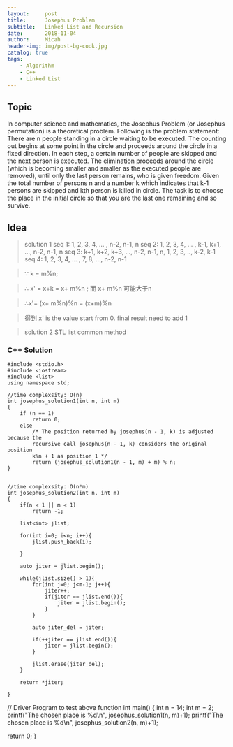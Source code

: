 ```yaml
---
layout:     post
title:      Josephus Problem
subtitle:   Linked List and Recursion 
date:       2018-11-04
author:     Micah
header-img: img/post-bg-cook.jpg
catalog: true
tags:
    - Algorithm
    - C++
    - Linked List
---
```


## Topic

In computer science and mathematics, the Josephus Problem (or Josephus permutation) 
is a theoretical problem. Following is the problem statement:
There are n people standing in a circle waiting to be executed. The counting out begins 
at some point in the circle and proceeds around the circle in a fixed direction. In each 
step, a certain number of people are skipped and the next person is executed. The elimination 
proceeds around the circle (which is becoming smaller and smaller as the executed people 
are removed), until only the last person remains, who is given freedom. 
Given the total number of persons n and a number k which indicates that k-1 persons are 
skipped and kth person is killed in circle. The task is to choose the place in the initial 
circle so that you are the last one remaining and so survive.

## Idea

> solution 1
> seq 1: 1, 2, 3, 4, ... , n-2, n-1, n
> seq 2: 1, 2, 3, 4, ... , k-1, k+1, ..., n-2, n-1, n
> seq 3: k+1, k+2, k+3, ..., n-2, n-1, n, 1, 2, 3, .., k-2, k-1
> seq 4: 1, 2, 3, 4, ... , 7, 8, ..., n-2, n-1

> ∵ k = m%n; 　　

> ∴ x' = x+k = x+ m%n ; 而 x+ m%n 可能大于n

> ∴x'= (x+ m%n)%n = (x+m)%n 　　

> 得到 x' is the value start from 0. final result need to add 1

> solution 2
>  STL list common method

### C++ Solution

    #include <stdio.h> 
    #include <iostream>
    #include <list>
    using namespace std;

    //time complexsity: O(n)
    int josephus_solution1(int n, int m) 
    { 
        if (n == 1) 
            return 0; 
        else
            /* The position returned by josephus(n - 1, k) is adjusted because the 
            recursive call josephus(n - 1, k) considers the original position  
            k%n + 1 as position 1 */
            return (josephus_solution1(n - 1, m) + m) % n; 
    }


    //time complexsity: O(n*m)
    int josephus_solution2(int n, int m)
    {
        if(n < 1 || m < 1)
            return -1;

        list<int> jlist;

        for(int i=0; i<n; i++){
            jlist.push_back(i);

        }

        auto jiter = jlist.begin();

        while(jlist.size() > 1){
            for(int j=0; j<m-1; j++){
                jiter++;
                if(jiter == jlist.end()){
                    jiter = jlist.begin();
                }
            }

            auto jiter_del = jiter;

            if(++jiter == jlist.end()){
                jiter = jlist.begin();
            }

            jlist.erase(jiter_del);
        }

        return *jiter;

    }


// Driver Program to test above function 
int main() 
{ 
  int n = 14; 
  int m = 2; 
  printf("The chosen place is %d\n", josephus_solution1(n, m)+1);
  printf("The chosen place is %d\n", josephus_solution2(n, m)+1); 

  return 0; 
} 

